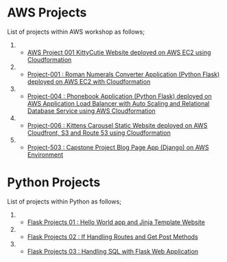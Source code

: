 # AWS Projects

List of projects within AWS workshop as follows;

1. - [AWS Project 001 KittyCutie Website deployed on AWS EC2 using Cloudformation](./Project-101-kittens-carousel-static-website-ec2/README.md)

2. - [Project-001 : Roman Numerals Converter Application (Python Flask) deployed on AWS EC2 with Cloudformation](./Project-001-Roman-Numerals-Converter/README.md)

3. - [Project-004 : Phonebook Application (Python Flask) deployed on AWS Application Load Balancer with Auto Scaling and Relational Database Service using AWS Cloudformation](./Project-004-Phonebook-Application/README.md)

4. - [Project-006 : Kittens Carousel Static Website deployed on AWS Cloudfront, S3 and Route 53 using Cloudformation](./Project-006-kittens-carousel-static-web-s3-cf/README.md)

5. - [Project-503 : Capstone Project Blog Page App (Django) on AWS Environment](./Project-503-Capstone-Project-Blog-Page-App-(Django)-on-AWS-Environment/README.md)

# Python Projects

List of projects within Python as follows;

1. - [Flask Projects 01 : Hello World app and Jinja Template Website](./Python-Projects/Flask-Projects-01-hello-world-app-Jinja-Template/README.md)

2. - [Flask Projects 02 : If Handling Routes and Get Post Methods](./Python-Projects/Flask-Projects-02-If-Handling-Routes-and-Get-Post-Methods/README.md)

3. - [Flask Projects 03 : Handling SQL with Flask Web Application](./Python-Projects/Flask-Projects-03-Handling-SQL-with-Flask-Web-Application/README.md)
 

